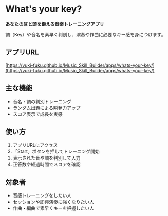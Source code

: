 # What's your key?
**あなたの耳と頭を鍛える音楽トレーニングアプリ**

調（Key）や音名を素早く判別し、演奏や作曲に必要なキー感を身につけます。

## アプリURL
[https://yuki-fuku.github.io/Music_Skill_Builder/apps/whats-your-key/](https://yuki-fuku.github.io/Music_Skill_Builder/apps/whats-your-key/)

## 主な機能
- 音名・調の判別トレーニング
- ランダム出題による瞬発力アップ
- スコア表示で成長を実感

## 使い方
1. アプリURLにアクセス
2. 「Start」ボタンを押してトレーニング開始
3. 表示された音や調を判別して入力
4. 正答数や経過時間でスコアを確認

## 対象者
- 音感トレーニングをしたい人
- セッションや即興演奏に強くなりたい人
- 作曲・編曲で素早くキーを把握したい人
